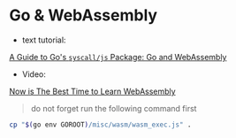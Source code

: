 # Go & WebAssembly

* text tutorial:

[A Guide to Go's `syscall/js` Package: Go and WebAssembly](https://reintech.io/blog/a-guide-to-gos-syscall-js-package-go-and-webassembly)

[](https://www.awesome.club/blog/2024/now-is-the-best-time-to-learn-web-assembly)

* Video:

[Now is The Best Time to Learn WebAssembly](https://www.youtube.com/watch?v=v8-yeWXCsi4)

> do not forget run the following command first

```bash
cp "$(go env GOROOT)/misc/wasm/wasm_exec.js" .
```
